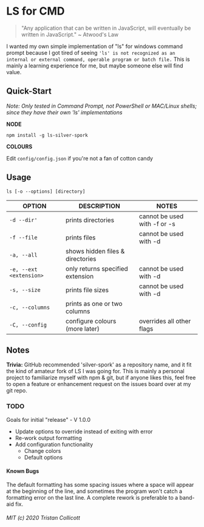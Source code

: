 # LS for CMD

> "Any application that can be written in JavaScript, will eventually be written in JavaScript." ~ Atwood's Law

I wanted my own simple implementation of "ls" for windows command prompt because I got tired of seeing 
`'ls' is not recognized as an internal or external command, operable program or batch file.`
This is mainly a learning experience for me, but maybe someone else will find value.

## Quick-Start
*Note: Only tested in Command Prompt, not PowerShell or MAC/Linux shells; since they have their own 'ls' implementations*

**NODE**

`npm install -g ls-silver-spork`

**COLOURS**

Edit `config/config.json` if you're not a fan of cotton candy

## Usage

`ls [-o --options] [directory]`

|OPTION                  |DESCRIPTION                      |NOTES                         |
|------------------------|---------------------------------|------------------------------|
|`-d --dir'`             |prints directories               | cannot be used with -f or -s |
|`-f --file`             |prints files                     | cannot be used with -d       |
|`-a, --all`             |shows hidden files & directories |                              |
|`-e, --ext <extension>` |only returns specified extension | cannot be used with -d       |
|`-s, --size`            |prints file sizes                | cannot be used with -d       |
|`-c, --columns`         |prints as one or two columns     |                              |
|`-C, --config`          |configure colours (more later)   | overrides all other flags    |

## Notes

**Trivia:** GitHub recommended 'silver-spork' as a repository name, and it fit the kind of amateur fork of LS I was going for. 
This is mainly a personal project to familiarize myself with npm & git, but if anyone likes this, feel free to open a feature or enhancement request on the issues board over at my git repo.

### TODO
Goals for initial "release" - V 1.0.0
- Update options to override instead of exiting with error
- Re-work output formatting
- Add configuration functionality
	- Change colors
	- Default options

#### Known Bugs
The default formatting has some spacing issues where a space will appear at the beginning of the line, and sometimes the program won't catch a formatting error on the last line. A complete rework is preferable to a band-aid fix.

###### MIT (c) 2020 Tristan Collicott